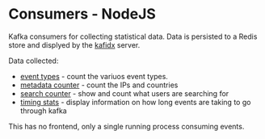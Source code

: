 # Consumers - NodeJS

Kafka consumers for collecting statistical data. Data is persisted to a
Redis store and displyed by the [kafidx](../kafidx) server.

Data collected:

- [event types](lib/event_counter.js) - count the variuos event types.
- [metadata counter](lib/metadata_consumer.js) - count the IPs and countries
- [search counter](lib/search_counter.js) - show and count what users are searching for
- [timing stats](lib/stats_consumer.js) - display information on how long events are taking to go through kafka

This has no frontend, only a single running process consuming events.
